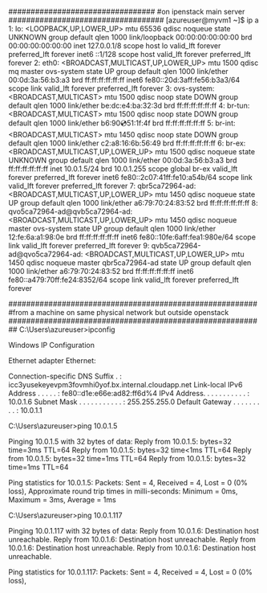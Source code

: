 #################################
#on ipenstack main server
###################################
[azureuser@myvm1 ~]$ ip a
1: lo: <LOOPBACK,UP,LOWER_UP> mtu 65536 qdisc noqueue state UNKNOWN group default qlen 1000
    link/loopback 00:00:00:00:00:00 brd 00:00:00:00:00:00
    inet 127.0.0.1/8 scope host lo
       valid_lft forever preferred_lft forever
    inet6 ::1/128 scope host
       valid_lft forever preferred_lft forever
2: eth0: <BROADCAST,MULTICAST,UP,LOWER_UP> mtu 1500 qdisc mq master ovs-system state UP group default qlen 1000
    link/ether 00:0d:3a:56:b3:a3 brd ff:ff:ff:ff:ff:ff
    inet6 fe80::20d:3aff:fe56:b3a3/64 scope link
       valid_lft forever preferred_lft forever
3: ovs-system: <BROADCAST,MULTICAST> mtu 1500 qdisc noop state DOWN group default qlen 1000
    link/ether be:dc:e4:ba:32:3d brd ff:ff:ff:ff:ff:ff
4: br-tun: <BROADCAST,MULTICAST> mtu 1500 qdisc noop state DOWN group default qlen 1000
    link/ether b6:90:cd:51:1f:4f brd ff:ff:ff:ff:ff:ff
5: br-int: <BROADCAST,MULTICAST> mtu 1450 qdisc noop state DOWN group default qlen 1000
    link/ether c2:a8:16:6b:56:49 brd ff:ff:ff:ff:ff:ff
6: br-ex: <BROADCAST,MULTICAST,UP,LOWER_UP> mtu 1500 qdisc noqueue state UNKNOWN group default qlen 1000
    link/ether 00:0d:3a:56:b3:a3 brd ff:ff:ff:ff:ff:ff
    inet 10.0.1.5/24 brd 10.0.1.255 scope global br-ex
       valid_lft forever preferred_lft forever
    inet6 fe80::2c07:41ff:fe10:a54b/64 scope link
       valid_lft forever preferred_lft forever
7: qbr5ca72964-ad: <BROADCAST,MULTICAST,UP,LOWER_UP> mtu 1450 qdisc noqueue state UP group default qlen 1000
    link/ether a6:79:70:24:83:52 brd ff:ff:ff:ff:ff:ff
8: qvo5ca72964-ad@qvb5ca72964-ad: <BROADCAST,MULTICAST,UP,LOWER_UP> mtu 1450 qdisc noqueue master ovs-system state UP group default qlen 1000
    link/ether 12:fe:6a:a1:98:0e brd ff:ff:ff:ff:ff:ff
    inet6 fe80::10fe:6aff:fea1:980e/64 scope link
       valid_lft forever preferred_lft forever
9: qvb5ca72964-ad@qvo5ca72964-ad: <BROADCAST,MULTICAST,UP,LOWER_UP> mtu 1450 qdisc noqueue master qbr5ca72964-ad state UP group default qlen 1000
    link/ether a6:79:70:24:83:52 brd ff:ff:ff:ff:ff:ff
    inet6 fe80::a479:70ff:fe24:8352/64 scope link
       valid_lft forever preferred_lft forever
       
########################################################
#from a machine on same physical network but outside openstack
##########################################################
C:\Users\azureuser>ipconfig

Windows IP Configuration


Ethernet adapter Ethernet:

   Connection-specific DNS Suffix  . : icc3yusekeyevpm3fovmhi0yof.bx.internal.cloudapp.net
   Link-local IPv6 Address . . . . . : fe80::d1e:e66e:ad82:ff6d%4
   IPv4 Address. . . . . . . . . . . : 10.0.1.6
   Subnet Mask . . . . . . . . . . . : 255.255.255.0
   Default Gateway . . . . . . . . . : 10.0.1.1
   
 C:\Users\azureuser>ping 10.0.1.5

Pinging 10.0.1.5 with 32 bytes of data:
Reply from 10.0.1.5: bytes=32 time=3ms TTL=64
Reply from 10.0.1.5: bytes=32 time<1ms TTL=64
Reply from 10.0.1.5: bytes=32 time=1ms TTL=64
Reply from 10.0.1.5: bytes=32 time=1ms TTL=64

Ping statistics for 10.0.1.5:
    Packets: Sent = 4, Received = 4, Lost = 0 (0% loss),
Approximate round trip times in milli-seconds:
    Minimum = 0ms, Maximum = 3ms, Average = 1ms
    
   
  C:\Users\azureuser>ping 10.0.1.117

Pinging 10.0.1.117 with 32 bytes of data:
Reply from 10.0.1.6: Destination host unreachable.
Reply from 10.0.1.6: Destination host unreachable.
Reply from 10.0.1.6: Destination host unreachable.
Reply from 10.0.1.6: Destination host unreachable.

Ping statistics for 10.0.1.117:
    Packets: Sent = 4, Received = 4, Lost = 0 (0% loss),
